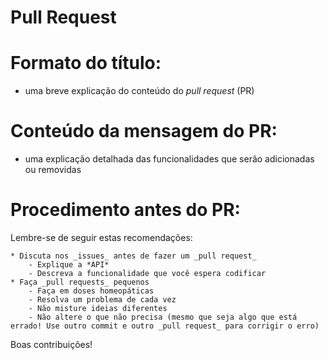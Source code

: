 # Pull Request

# Formato do título:

* uma breve explicação do conteúdo do _pull request_ (PR)

# Conteúdo da mensagem do PR:

* uma explicação detalhada das funcionalidades que serão adicionadas ou removidas

# Procedimento antes do PR:

Lembre-se de seguir estas recomendações:

    * Discuta nos _issues_ antes de fazer um _pull request_
        - Explique a *API*
        - Descreva a funcionalidade que você espera codificar
    * Faça _pull requests_ pequenos
        - Faça em doses homeopáticas
        - Resolva um problema de cada vez
        - Não misture ideias diferentes
        - Não altere o que não precisa (mesmo que seja algo que está errado! Use outro commit e outro _pull request_ para corrigir o erro)

Boas contribuições!

